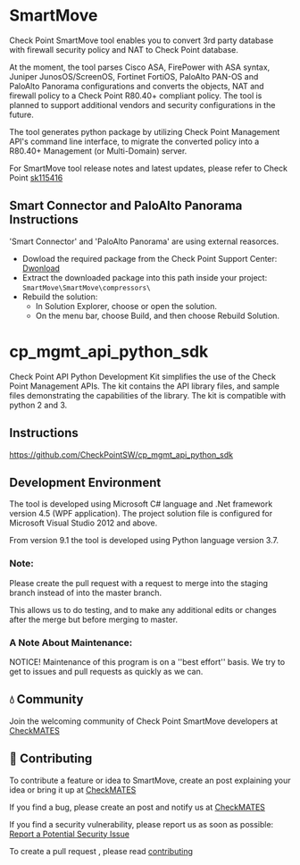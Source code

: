 # SmartMove
Check Point SmartMove tool enables you to convert 3rd party database with firewall security policy and NAT to Check Point database.

At the moment, the tool parses Cisco ASA, FirePower with ASA syntax, Juniper JunosOS/ScreenOS, Fortinet FortiOS, PaloAlto PAN-OS and PaloAlto Panorama configurations and converts the objects, NAT and firewall policy to a Check Point R80.40+ compliant policy. The tool is planned to support additional vendors and security configurations in the future.

The tool generates python package by utilizing Check Point Management API's command line interface, to migrate the converted policy into a R80.40+ Management (or Multi-Domain) server.

For SmartMove tool release notes and latest updates, please refer to Check Point [sk115416](https://supportcenter.checkpoint.com/supportcenter/portal?eventSubmit_doGoviewsolutiondetails=&solutionid=sk115416)


## Smart Connector and PaloAlto Panorama Instructions
'Smart Connector' and 'PaloAlto Panorama' are using external reasorces.

* Dowload the required package from the Check Point Support Center: <br>
[Dwonload](https://supportcenter.checkpoint.com/supportcenter/portal?action=portlets.DCFileAction&eventSubmit_doGetdcdetails=&fileid=110747)
* Extract the downloaded package into this path inside your project:<br>
```SmartMove\SmartMove\compressors\```
* Rebuild the solution:
  * In Solution Explorer, choose or open the solution.
  * On the menu bar, choose Build, and then choose Rebuild Solution.

# cp_mgmt_api_python_sdk
Check Point API Python Development Kit simplifies the use of the Check Point Management APIs. The kit contains the API library files, and sample files demonstrating the
capabilities of the library. The kit is compatible with python 2 and 3.

## Instructions
https://github.com/CheckPointSW/cp_mgmt_api_python_sdk



## Development Environment
The tool is developed using Microsoft C# language and .Net framework version 4.5 (WPF application). The project solution file is configured for Microsoft Visual Studio 2012 and above.

From version 9.1 the tool is developed using Python language version 3.7.

### Note:
Please create the pull request with a request to merge into the staging branch instead of into the master branch.

This allows us to do testing, and to make any additional edits or changes after the merge but before merging to master.

### A Note About Maintenance:

NOTICE! Maintenance of this program is on a ''best effort'' basis.
We try to get to issues and pull requests as quickly as we can.


## 💧 Community
Join the welcoming community of Check Point SmartMove developers at [CheckMATES](https://community.checkpoint.com/t5/SmartMove/bd-p/smartmove)

## 🚀 Contributing
To contribute a feature or idea to SmartMove, create an post explaining your idea or bring it up at [CheckMATES](https://community.checkpoint.com/t5/SmartMove/bd-p/smartmove)

If you find a bug, please create an post and notify us at [CheckMATES](https://community.checkpoint.com/t5/SmartMove/bd-p/smartmove)

If you find a security vulnerability, please report us as soon as possible: [Report a Potential Security Issue](https://www.checkpoint.com/security-issue/)

To create a pull request , please read [contributing](https://github.com/CheckPointSW/SmartMove/blob/master/.github/contributing.md)
